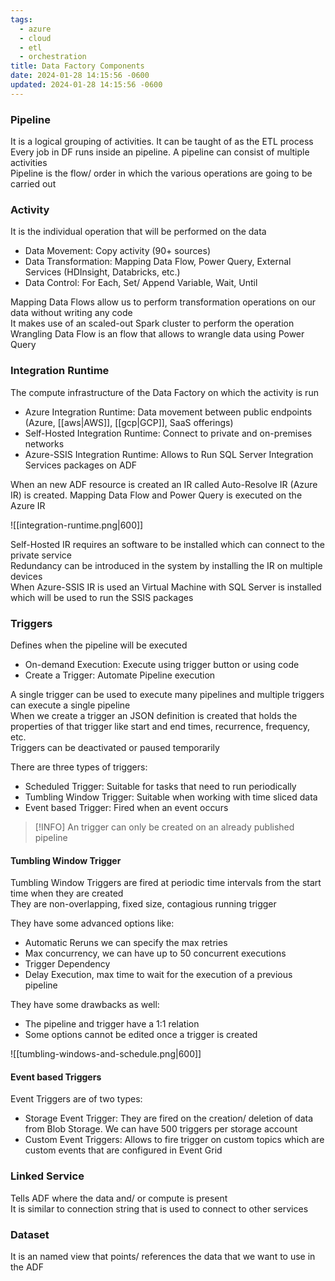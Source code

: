```yaml
---
tags:
  - azure
  - cloud
  - etl
  - orchestration
title: Data Factory Components
date: 2024-01-28 14:15:56 -0600
updated: 2024-01-28 14:15:56 -0600
---
```


### Pipeline

It is a logical grouping of activities. It can be taught of as the ETL process  
Every job in DF runs inside an pipeline. A pipeline can consist of multiple activities  
Pipeline is the flow/ order in which the various operations are going to be carried out

### Activity

It is the individual operation that will be performed on the data
* Data Movement: Copy activity (90+ sources)
* Data Transformation: Mapping Data Flow, Power Query, External Services (HDInsight, Databricks, etc.)
* Data Control: For Each, Set/ Append Variable, Wait, Until

Mapping Data Flows allow us to perform transformation operations on our data without writing any code  
It makes use of an scaled-out Spark cluster to perform the operation  
Wrangling Data Flow is an flow that allows to wrangle data using Power Query

### Integration Runtime

The compute infrastructure of the Data Factory on which the activity is run
* Azure Integration Runtime: Data movement between public endpoints (Azure, [[aws|AWS]], [[gcp|GCP]], SaaS offerings)
* Self-Hosted Integration Runtime: Connect to private and on-premises networks
* Azure-SSIS Integration Runtime: Allows to Run SQL Server Integration Services packages on ADF

When an new ADF resource is created an IR called Auto-Resolve IR (Azure IR) is created. 
Mapping Data Flow and Power Query is executed on the Azure IR

![[integration-runtime.png|600]]

Self-Hosted IR requires an software to be installed which can connect to the private service  
Redundancy can be introduced in the system by installing the IR on multiple devices  
When Azure-SSIS IR is used an Virtual Machine with SQL Server is installed which will be used to run the SSIS packages

### Triggers

Defines when the pipeline will be executed
* On-demand Execution: Execute using trigger button or using code
* Create a Trigger: Automate Pipeline execution

A single trigger can be used to execute many pipelines and multiple triggers can execute a single pipeline  
When we create a trigger an JSON definition is created that holds the properties of that trigger like start and end times, recurrence, frequency, etc.  
Triggers can be deactivated or paused temporarily

There are three types of triggers:
* Scheduled Trigger: Suitable for tasks that need to run periodically
* Tumbling Window Trigger: Suitable when working with time sliced data
* Event based Trigger: Fired when an event occurs

 > [!INFO]
 > An trigger can only be created on an already published pipeline

#### Tumbling Window Trigger

Tumbling Window Triggers are fired at periodic time intervals from the start time when they are created  
They are non-overlapping, fixed size, contagious running trigger

They have some advanced options like:
* Automatic Reruns we can specify the max retries
* Max concurrency, we can have up to 50 concurrent executions
* Trigger Dependency
* Delay Execution, max time to wait for the execution of a previous pipeline

They have some drawbacks as well:
* The pipeline and trigger have a 1:1 relation
* Some options cannot be edited once a trigger is created

![[tumbling-windows-and-schedule.png|600]]

#### Event based Triggers

Event Triggers are of two types:
* Storage Event Trigger: They are fired on the creation/ deletion of data from Blob Storage. We can have 500 triggers per storage account
* Custom Event Triggers: Allows to fire trigger on custom topics which are custom events that are configured in Event Grid

### Linked Service
Tells ADF where the data and/ or compute is present  
It is similar to connection string that is used to connect to other services

### Dataset
It is an named view that points/ references the data that we want to use in the ADF